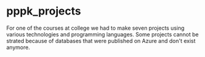 # pppk_projects

For one of the courses at college we had to make seven projects using various technologies and programming languages. 
Some projects cannot be strated because of databases that were published on Azure and don't exist anymore.
